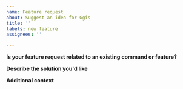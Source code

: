 ```yaml
---
name: Feature request
about: Suggest an idea for Ggis
title: ''
labels: new feature
assignees: ''

---
```


**Is your feature request related to an existing command or feature?**
<!-- Mention the existing feature, command, etc. here. -->

**Describe the solution you'd like**
<!-- A clear and concise description of what you want to happen, and the context in how it should happen. -->

**Additional context**
<!-- Add any other context, images, gifs or screenshots regarding the feature request here. -->
